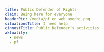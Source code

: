 ```yaml
---
title: Public Defender of Rights
claim: Being here for everyone
headerPic: /media/pf_en_web_uvodni.png
situationsTitle: I need help
cinnostTitle: Public Defender’s activities
aktuality:
  - news
  - pf
---
```

